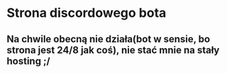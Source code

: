 # Strona discordowego bota

## Na chwile obecną nie działa(bot w sensie, bo strona jest 24/8 jak coś), nie stać mnie na stały hosting ;/
